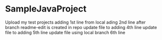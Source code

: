 # SampleJavaProject
Upload my test projects
adding 1st line from local
ading 2nd line after branch readme-edit is created in repo
update file to adding 4th line
update file to adding 5th line
update file using local branch 6th line

